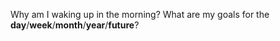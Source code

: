 Why am I waking up in the morning?
What are my goals for the **day**/**week**/**month**/**year**/**future**?

